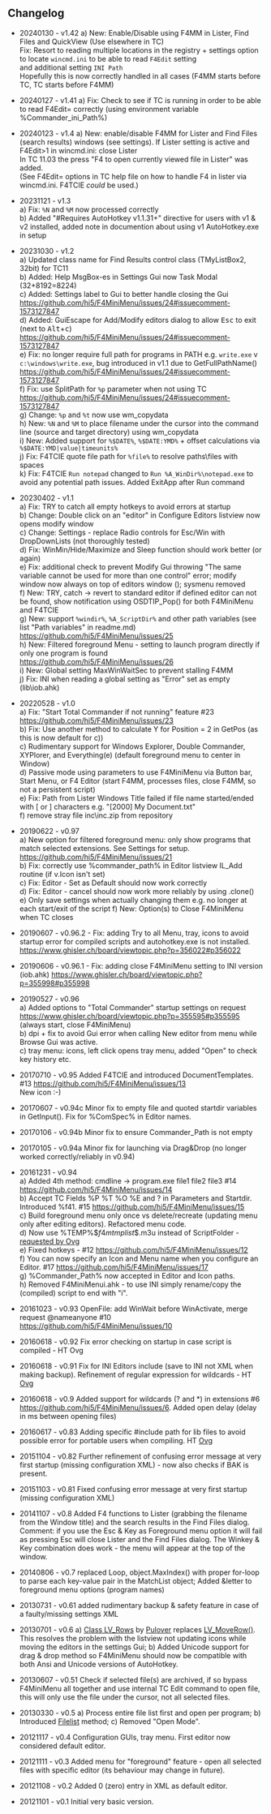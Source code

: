 ## Changelog

* 20240130 - v1.42 a) New: Enable/Disable using F4MM in Lister, Find Files and QuickView (Use elsewhere in TC)  
                      Fix: Resort to reading multiple locations in the registry + settings option to locate `wincmd.ini` to be able to read `F4Edit` setting  
                      and additional setting `INI Path`  
                      Hopefully this is now correctly handled in all cases (F4MM starts before TC, TC starts before F4MM)  


* 20240127 - v1.41 a) Fix: Check to see if TC is running in order to be able to read F4Edit= correctly (using environment variable %Commander_ini_Path%)

* 20240123 - v1.4  a) New: enable/disable F4MM for Lister and Find Files (search results) windows (see settings). If Lister setting is active and F4Edit>1 in wincmd.ini: close Lister   
                      In TC 11.03 the press "F4 to open currently viewed file in Lister" was added.  
                      (See F4Edit= options in TC help file on how to handle F4 in lister via wincmd.ini. F4TCIE _could_ be used.)

* 20231121 - v1.3  
                   a) Fix: `%N` and `%M` now processed correctly  
                   b) Added "#Requires AutoHotkey v1.1.31+" directive for users with v1 & v2 installed, added note in documention about using v1 AutoHotkey.exe in setup  

* 20231030 - v1.2  
                   a) Updated class name for Find Results control class (TMyListBox2, 32bit) for TC11  
                   b) Added: Help MsgBox-es in Settings Gui now Task Modal (32+8192=8224)  
                   c) Added: Settings label to Gui to better handle closing the Gui https://github.com/hi5/F4MiniMenu/issues/24#issuecomment-1573127847  
                   d) Added: GuiEscape for Add/Modify editors dialog to allow <kbd>Esc</kbd> to exit (next to <kbd>Alt</kbd>+<kbd>c</kbd>) https://github.com/hi5/F4MiniMenu/issues/24#issuecomment-1573127847  
                   e) Fix: no longer require full path for programs in PATH e.g. `write.exe` v `c:\windows\write.exe`, bug introduced in v1.1 due to GetFullPathName() https://github.com/hi5/F4MiniMenu/issues/24#issuecomment-1573127847  
                   f) Fix: use SplitPath for `%p` parameter when not using TC https://github.com/hi5/F4MiniMenu/issues/24#issuecomment-1573127847  
                   g) Change: `%p` and `%t` now use wm_copydata  
                   h) New: `%N` and `%M` to place filename under the cursor into the command line (source and target directory) using wm_copydata  
                   i) New: Added support for `%$DATE%`, `%$DATE:YMD%` + offset calculations via `%$DATE:YMD|value|timeunits%`   
                   j) Fix: F4TCIE quote file path for `%file%` to resolve paths\files with spaces  
                   k) Fix: F4TCIE `Run notepad` changed to `Run %A_WinDir%\notepad.exe` to avoid any potential path issues. Added ExitApp after Run command  

* 20230402 - v1.1  
                   a) Fix: TRY to catch all empty hotkeys to avoid errors at startup  
                   b) Change: Double click on an "editor" in Configure Editors listview now opens modify window  
                   c) Change: Settings - replace Radio controls for Esc/Win with DropDownLists (not thoroughly tested)  
                   d) Fix: WinMin/Hide/Maximize and Sleep function should work better (or again)  
                   e) Fix: additional check to prevent Modify Gui throwing "The same variable cannot be used for more than one control" error; modify window now always on top of editors window (); sysmenu removed  
                   f) New: TRY, catch -> revert to standard editor if defined editor can not be found, show notification using OSDTIP_Pop() for both F4MiniMenu and F4TCIE  
                   g) New: support `%windir%`, `%A_ScriptDir%` and other path variables (see list "Path variables" in readme.md) https://github.com/hi5/F4MiniMenu/issues/25  
                   h) New: Filtered foreground Menu - setting to launch program directly if only one program is found https://github.com/hi5/F4MiniMenu/issues/26  
                   i) New: Global setting MaxWinWaitSec to prevent stalling F4MM  
                   j) Fix: INI when reading a global setting as "Error" set as empty (lib\iob.ahk)  
* 20220528 - v1.0  
                   a) Fix: "Start Total Commander if not running" feature #23 https://github.com/hi5/F4MiniMenu/issues/23  
                   b) Fix: Use another method to calculate Y for Position = 2 in GetPos (as this is now default for c))  
                   c) Rudimentary support for Windows Explorer, Double Commander, XYPlorer, and Everything(e) (default foreground menu to center in Window)  
                   d) Passive mode using parameters to use F4MiniMenu via Button bar, Start Menu, or F4 Editor (start F4MM, processes files, close F4MM, so not a persistent script)  
                   e) Fix: Path from Lister Windows Title failed if file name started/ended with [ or ] characters e.g. "[2000] My Document.txt"  
                   f) remove stray file inc\inc.zip from repository
* 20190622 - v0.97  
                   a) New option for filtered foreground menu: only show programs that match selected extensions. See Settings for setup. https://github.com/hi5/F4MiniMenu/issues/21  
                   b) Fix: correctly use %commander_path% in Editor listview IL_Add routine (if v.Icon isn't set)  
                   c) Fix: Editor - Set as Default should now work correctly  
                   d) Fix: Editor - cancel should now work more reliably by using .clone()  
                   e) Only save settings when actually changing them e.g. no longer at each start/exit of the script 
                   f) New: Option(s) to Close F4MiniMenu when TC closes  
* 20190607 - v0.96.2 - Fix: adding Try to all Menu, tray, icons to avoid startup error for compiled scripts and autohotkey.exe is not installed. https://www.ghisler.ch/board/viewtopic.php?p=356022#p356022  
* 20190606 - v0.96.1 - Fix: adding close F4MiniMenu setting to INI version (iob.ahk) https://www.ghisler.ch/board/viewtopic.php?p=355998#p355998  
* 20190527 - v0.96  
                   a) Added options to "Total Commander" startup settings on request https://www.ghisler.ch/board/viewtopic.php?p=355595#p355595 (always start, close F4MiniMenu)  
                   b) dpi + fix to avoid Gui error when calling New editor from menu while Browse Gui was active.  
                   c) tray menu: icons, left click opens tray menu, added "Open" to check key history etc.  
* 20170710 - v0.95 Added F4TCIE and introduced DocumentTemplates. #13 https://github.com/hi5/F4MiniMenu/issues/13  
             New icon :-)
* 20170607 - v0.94c Minor fix to empty file and quoted startdir variables in GetInput(). Fix for %ComSpec% in Editor names.
* 20170106 - v0.94b Minor fix to ensure Commander_Path is not empty
* 20170105 - v0.94a Minor fix for launching via Drag&Drop (no longer worked correctly/reliably in v0.94)
* 20161231 - v0.94  
                   a) Added 4th method: cmdline -> program.exe file1 file2 file3 #14 https://github.com/hi5/F4MiniMenu/issues/14  
                   b) Accept TC Fields %P %T %O %E and ? in Parameters and Startdir. Introduced %f41. #15 https://github.com/hi5/F4MiniMenu/issues/15  
                   c) Build foreground menu only once vs delete/recreate (updating menu only after editing editors). Refactored menu code.  
                   d) Now use %TEMP%\$$f4mtmplist$$.m3u instead of ScriptFolder - [requested by Ovg](http://ghisler.ch/board/viewtopic.php?p=319773&sid=2e2472aec32f6906e699d095b4998ea3#319773)  
                   e) Fixed hotkeys - #12 https://github.com/hi5/F4MiniMenu/issues/12  
                   f) You can now specify an Icon and Menu name when you configure an Editor. #17 https://github.com/hi5/F4MiniMenu/issues/17  
                   g) %Commander_Path% now accepted in Editor and Icon paths.  
                   h) Removed F4MiniMenui.ahk - to use INI simply rename/copy the (compiled) script to end with "i".
* 20161023 - v0.93 OpenFile: add WinWait before WinActivate, merge request @nameanyone #10 https://github.com/hi5/F4MiniMenu/issues/10
* 20160618 - v0.92 Fix error checking on startup in case script is compiled - HT Ovg
* 20160618 - v0.91 Fix for INI Editors include (save to INI not XML when making backup). Refinement of regular expression for wildcards - HT [Ovg](http://ghisler.ch/board/viewtopic.php?p=310538#310538)
* 20160618 - v0.9 Added support for wildcards (? and *) in extensions #6 https://github.com/hi5/F4MiniMenu/issues/6. Added open delay (delay in ms between opening files)
* 20160617 - v0.83 Adding specific #include path for lib files to avoid possible error for portable users when compiling. HT [Ovg](ghisler.ch/board/viewtopic.php?p=310187#310187)
* 20151104 - v0.82 Further refinement of confusing error message at very first startup (missing configuration XML) - now also checks if BAK is present.
* 20151103 - v0.81 Fixed confusing error message at very first startup (missing configuration XML)
* 20141107 - v0.8 Added F4 functions to Lister (grabbing the filename from the Window title) and the search results in the Find Files dialog. Comment: if you use the Esc & Key as Foreground menu option it will fail as pressing Esc will close Lister and the Find Files dialog. The Winkey & Key combination does work - the menu will appear at the top of the window.
* 20140806 - v0.7 replaced Loop, object.MaxIndex() with proper for-loop to parse each key-value pair in the MatchList object; Added &letter to foreground menu options (program names)
* 20130731 - v0.61 added rudimentary backup & safety feature in case of a faulty/missing settings XML
* 20130701 - v0.6 a) [Class LV_Rows](http://www.autohotkey.com/board/topic/94364-class-lv-rows-copy-cut-paste-and-drag-listviews/) by [Pulover](https://github.com/Pulover/) replaces [LV_MoveRow()](http://www.autohotkey.com/board/topic/56396-techdemo-move-rows-in-a-listview/). 
                     This resolves the problem with the listview not updating icons while moving the editors in the settings Gui;
                  b) Added Unicode support for drag & drop method so F4MiniMenu should now be compatible with both Ansi and Unicode versions of AutoHotkey.
* 20130607 - v0.51 Check if selected file(s) are archived, if so bypass F4MiniMenu all together and use internal TC Edit command to open file, this will only use the file under the cursor, not all selected files.
* 20130330 - v0.5 a) Process entire file list first and open per program; 
                  b) Introduced [Filelist](readme.md#filelist) method; 
                  c) Removed "Open Mode".
* 20121117 - v0.4 Configuration GUIs, tray menu. First editor now considered default editor.
* 20121111 - v0.3 Added menu for "foreground" feature - open all selected files with specific editor (its behaviour may change in future).
* 20121108 - v0.2 Added 0 (zero) entry in XML as default editor.
* 20121101 - v0.1 Initial very basic version.

